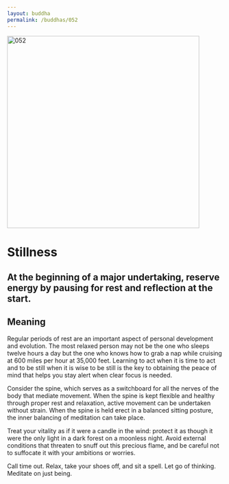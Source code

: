 ```yaml
---
layout: buddha
permalink: /buddhas/052
---
```


<div class="uk-text-center">
<img src="{{"/assets/img/buddhas/buddha-052.jpg" | relative_url}}" alt="052"  width="448" height="448"></div>

# Stillness

## At the beginning of a major undertaking, reserve energy by pausing for rest and reflection at the start.

## Meaning

Regular periods of rest are an important aspect of personal development and evolution. The most relaxed person may not be the one who sleeps twelve hours a day but the one who knows how to grab a nap while cruising at 600 miles per hour at 35,000 feet. Learning to act when it is time to act and to be still when it is wise to be still is the key to obtaining the peace of mind that helps you stay alert when clear focus is needed.

Consider the spine, which serves as a switchboard for all the nerves of the body that mediate movement. When the spine is kept flexible and healthy through proper rest and relaxation, active movement can be undertaken without strain. When the spine is held erect in a balanced sitting posture, the inner balancing of meditation can take place.

Treat your vitality as if it were a candle in the wind: protect it as though it were the only light in a dark forest on a moonless night. Avoid external conditions that threaten to snuff out this precious flame, and be careful not to suffocate it with your ambitions or worries.

Call time out. Relax, take your shoes off, and sit a spell. Let go of thinking. Meditate on just being.

